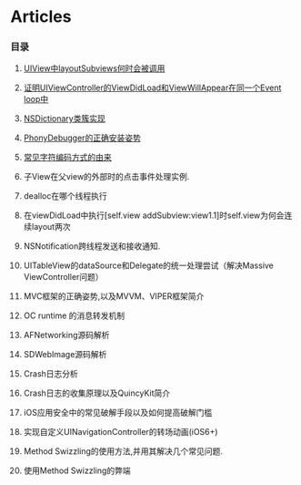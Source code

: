 # Articles

### 目录

1. [UIView中layoutSubviews何时会被调用](https://github.com/JasonWorking/Articles/blob/master/Articles/When-layoutsubviews-get-called.md)

2. [证明UIViewController的ViewDidLoad和ViewWillAppear在同一个Event loop中](https://github.com/JasonWorking/Articles/blob/master/Articles/viweDidLoad-viewWillAppear-in-one-event-loop.md)

3. [NSDictionary类簇实现](https://github.com/JasonWorking/Articles/blob/master/Articles/Class-Cluster-NSDictionary.md) 

4. [PhonyDebugger的正确安装姿势](https://github.com/JasonWorking/Articles/blob/master/Articles/Install-PhonyDebugger.md)

5.  [常见字符编码方式的由来](https://github.com/JasonWorking/Articles/blob/master/Articles/ASCII-Unicode-UTF8.md)

6. 子View在父view的外部时的点击事件处理实例.

7. dealloc在哪个线程执行

8. 在viewDidLoad中执行[self.view addSubview:view1.1]时self.view为何会连续layout两次

9. NSNotification跨线程发送和接收通知.

10. UITableView的dataSource和Delegate的统一处理尝试（解决Massive ViewController问题）

11. MVC框架的正确姿势,以及MVVM、VIPER框架简介

12. OC runtime 的消息转发机制

13. AFNetworking源码解析

14. SDWebImage源码解析 

15. Crash日志分析

16. Crash日志的收集原理以及QuincyKit简介

17. iOS应用安全中的常见破解手段以及如何提高破解门槛

18. 实现自定义UINavigationController的转场动画(iOS6+)

19. Method Swizzling的使用方法,并用其解决几个常见问题. 

20. 使用Method Swizzling的弊端